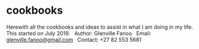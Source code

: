 # cookbooks

Herewith all the cookbooks and ideas to assist in what I am doing in my life. 
This started on July 2019. 
&nbsp;
Author: Glenville Fanoo
&nbsp;
Email: glenville.fanoo@gmail.com
&nbsp;
Contact: +27 82 553 5681
&nbsp;

